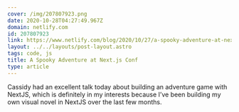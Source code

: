 ```yaml
---
cover: /img/207807923.png
date: 2020-10-28T04:27:49.967Z
domain: netlify.com
id: 207807923
link: https://www.netlify.com/blog/2020/10/27/a-spooky-adventure-at-next.js-conf/
layout: ../../layouts/post-layout.astro
tags: code, js
title: A Spooky Adventure at Next.js Conf
type: article
---
```


Cassidy had an excellent talk today about building an adventure game with NextJS, which is definitely in my interests because I’ve been building my own visual novel in NextJS over the last few months.

